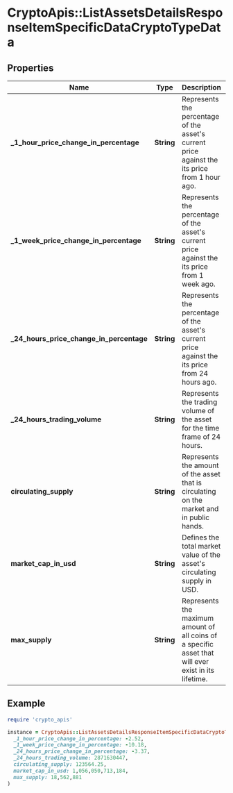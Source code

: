 # CryptoApis::ListAssetsDetailsResponseItemSpecificDataCryptoTypeData

## Properties

| Name | Type | Description | Notes |
| ---- | ---- | ----------- | ----- |
| **_1_hour_price_change_in_percentage** | **String** | Represents the percentage of the asset&#39;s current price against the its price from 1 hour ago. |  |
| **_1_week_price_change_in_percentage** | **String** | Represents the percentage of the asset&#39;s current price against the its price from 1 week ago. |  |
| **_24_hours_price_change_in_percentage** | **String** | Represents the percentage of the asset&#39;s current price against the its price from 24 hours ago. |  |
| **_24_hours_trading_volume** | **String** | Represents the trading volume of the asset for the time frame of 24 hours. |  |
| **circulating_supply** | **String** | Represents the amount of the asset that is circulating on the market and in public hands. |  |
| **market_cap_in_usd** | **String** | Defines the total market value of the asset&#39;s circulating supply in USD. |  |
| **max_supply** | **String** | Represents the maximum amount of all coins of a specific asset that will ever exist in its lifetime. |  |

## Example

```ruby
require 'crypto_apis'

instance = CryptoApis::ListAssetsDetailsResponseItemSpecificDataCryptoTypeData.new(
  _1_hour_price_change_in_percentage: -2.52,
  _1_week_price_change_in_percentage: -10.18,
  _24_hours_price_change_in_percentage: -3.37,
  _24_hours_trading_volume: 2871630447,
  circulating_supply: 123564.25,
  market_cap_in_usd: 1,056,050,713,184,
  max_supply: 18,562,881
)
```

